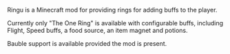 Ringu is a Minecraft mod for providing rings for adding buffs to the player.

Currently only "The One Ring" is available with configurable buffs, including Flight, Speed buffs, a food source, an item magnet and potions.

Bauble support is available provided the mod is present. 
